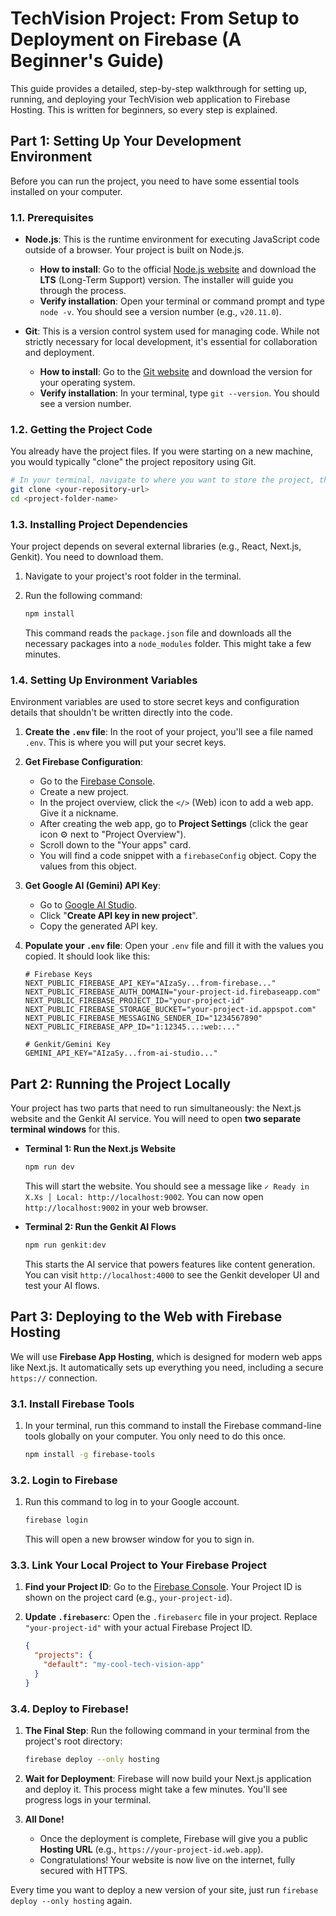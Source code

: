 
# TechVision Project: From Setup to Deployment on Firebase (A Beginner's Guide)

This guide provides a detailed, step-by-step walkthrough for setting up, running, and deploying your TechVision web application to Firebase Hosting. This is written for beginners, so every step is explained.

## Part 1: Setting Up Your Development Environment

Before you can run the project, you need to have some essential tools installed on your computer.

### 1.1. Prerequisites

*   **Node.js**: This is the runtime environment for executing JavaScript code outside of a browser. Your project is built on Node.js.
    *   **How to install**: Go to the official [Node.js website](https://nodejs.org/) and download the **LTS** (Long-Term Support) version. The installer will guide you through the process.
    *   **Verify installation**: Open your terminal or command prompt and type `node -v`. You should see a version number (e.g., `v20.11.0`).

*   **Git**: This is a version control system used for managing code. While not strictly necessary for local development, it's essential for collaboration and deployment.
    *   **How to install**: Go to the [Git website](https://git-scm.com/downloads) and download the version for your operating system.
    *   **Verify installation**: In your terminal, type `git --version`. You should see a version number.

### 1.2. Getting the Project Code

You already have the project files. If you were starting on a new machine, you would typically "clone" the project repository using Git.

```bash
# In your terminal, navigate to where you want to store the project, then run:
git clone <your-repository-url>
cd <project-folder-name>
```

### 1.3. Installing Project Dependencies

Your project depends on several external libraries (e.g., React, Next.js, Genkit). You need to download them.

1.  Navigate to your project's root folder in the terminal.
2.  Run the following command:

    ```bash
    npm install
    ```

    This command reads the `package.json` file and downloads all the necessary packages into a `node_modules` folder. This might take a few minutes.

### 1.4. Setting Up Environment Variables

Environment variables are used to store secret keys and configuration details that shouldn't be written directly into the code.

1.  **Create the `.env` file**: In the root of your project, you'll see a file named `.env`. This is where you will put your secret keys.

2.  **Get Firebase Configuration**:
    *   Go to the [Firebase Console](https://console.firebase.google.com/).
    *   Create a new project.
    *   In the project overview, click the `</>` (Web) icon to add a web app. Give it a nickname.
    *   After creating the web app, go to **Project Settings** (click the gear icon ⚙️ next to "Project Overview").
    *   Scroll down to the "Your apps" card.
    *   You will find a code snippet with a `firebaseConfig` object. Copy the values from this object.

3.  **Get Google AI (Gemini) API Key**:
    *   Go to [Google AI Studio](https://aistudio.google.com/app/apikey).
    *   Click "**Create API key in new project**".
    *   Copy the generated API key.

4.  **Populate your `.env` file**: Open your `.env` file and fill it with the values you copied. It should look like this:

    ```env
    # Firebase Keys
    NEXT_PUBLIC_FIREBASE_API_KEY="AIzaSy...from-firebase..."
    NEXT_PUBLIC_FIREBASE_AUTH_DOMAIN="your-project-id.firebaseapp.com"
    NEXT_PUBLIC_FIREBASE_PROJECT_ID="your-project-id"
    NEXT_PUBLIC_FIREBASE_STORAGE_BUCKET="your-project-id.appspot.com"
    NEXT_PUBLIC_FIREBASE_MESSAGING_SENDER_ID="1234567890"
    NEXT_PUBLIC_FIREBASE_APP_ID="1:12345...:web:..."

    # Genkit/Gemini Key
    GEMINI_API_KEY="AIzaSy...from-ai-studio..."
    ```

## Part 2: Running the Project Locally

Your project has two parts that need to run simultaneously: the Next.js website and the Genkit AI service. You will need to open **two separate terminal windows** for this.

*   **Terminal 1: Run the Next.js Website**

    ```bash
    npm run dev
    ```

    This will start the website. You should see a message like `✓ Ready in X.Xs │ Local: http://localhost:9002`. You can now open `http://localhost:9002` in your web browser.

*   **Terminal 2: Run the Genkit AI Flows**

    ```bash
    npm run genkit:dev
    ```

    This starts the AI service that powers features like content generation. You can visit `http://localhost:4000` to see the Genkit developer UI and test your AI flows.

## Part 3: Deploying to the Web with Firebase Hosting

We will use **Firebase App Hosting**, which is designed for modern web apps like Next.js. It automatically sets up everything you need, including a secure `https://` connection.

### 3.1. Install Firebase Tools

1.  In your terminal, run this command to install the Firebase command-line tools globally on your computer. You only need to do this once.

    ```bash
    npm install -g firebase-tools
    ```

### 3.2. Login to Firebase

1.  Run this command to log in to your Google account.

    ```bash
    firebase login
    ```

    This will open a new browser window for you to sign in.

### 3.3. Link Your Local Project to Your Firebase Project

1.  **Find your Project ID**: Go to the [Firebase Console](https://console.firebase.google.com/). Your Project ID is shown on the project card (e.g., `your-project-id`).
2.  **Update `.firebaserc`**: Open the `.firebaserc` file in your project. Replace `"your-project-id"` with your actual Firebase Project ID.

    ```json
    {
      "projects": {
        "default": "my-cool-tech-vision-app"
      }
    }
    ```

### 3.4. Deploy to Firebase!

1.  **The Final Step**: Run the following command in your terminal from the project's root directory:

    ```bash
    firebase deploy --only hosting
    ```

2.  **Wait for Deployment**: Firebase will now build your Next.js application and deploy it. This process might take a few minutes. You'll see progress logs in your terminal.

3.  **All Done!**
    *   Once the deployment is complete, Firebase will give you a public **Hosting URL** (e.g., `https://your-project-id.web.app`).
    *   Congratulations! Your website is now live on the internet, fully secured with HTTPS.

Every time you want to deploy a new version of your site, just run `firebase deploy --only hosting` again.
